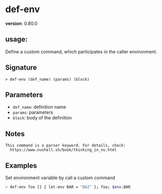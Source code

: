 # def-env

**version**: 0.80.0

## **usage**:

Define a custom command, which participates in the caller environment.

## Signature

`> def-env (def_name) (params) (block)`

## Parameters

- `def_name`: definition name
- `params`: parameters
- `block`: body of the definition

## Notes

```text
This command is a parser keyword. For details, check:
  https://www.nushell.sh/book/thinking_in_nu.html

```

## Examples

Set environment variable by call a custom command

```bash
> def-env foo [] { let-env BAR = "BAZ" }; foo; $env.BAR
```
